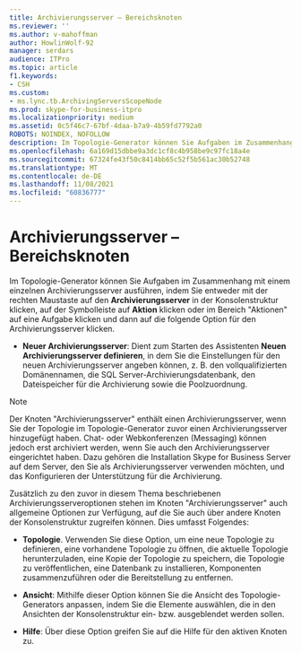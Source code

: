 ```yaml
---
title: Archivierungsserver – Bereichsknoten
ms.reviewer: ''
ms.author: v-mahoffman
author: HowlinWolf-92
manager: serdars
audience: ITPro
ms.topic: article
f1.keywords:
- CSH
ms.custom:
- ms.lync.tb.ArchivingServersScopeNode
ms.prod: skype-for-business-itpro
ms.localizationpriority: medium
ms.assetid: 0c5f46c7-67bf-4daa-b7a9-4b59fd7792a0
ROBOTS: NOINDEX, NOFOLLOW
description: Im Topologie-Generator können Sie Aufgaben im Zusammenhang mit einem einzelnen Archivierungsserver ausführen, indem Sie entweder mit der rechten Maustaste auf den Archivierungsserver in der Konsolenstruktur klicken, auf der Symbolleiste auf Aktion klicken oder im Bereich "Aktionen" auf eine Aufgabe klicken und dann auf die folgende Option für den Archivierungsserver klicken.
ms.openlocfilehash: 6a169d15dbbe9a3dc1cf8c4b958be9c97fc18a4e
ms.sourcegitcommit: 67324fe43f50c8414bb65c52f5b561ac30b52748
ms.translationtype: MT
ms.contentlocale: de-DE
ms.lasthandoff: 11/08/2021
ms.locfileid: "60836777"
---
```

# <a name="archiving-servers-scope-node"></a>Archivierungsserver – Bereichsknoten
 
Im Topologie-Generator können Sie Aufgaben im Zusammenhang mit einem einzelnen Archivierungsserver ausführen, indem Sie entweder mit der rechten Maustaste auf den **Archivierungsserver** in der Konsolenstruktur klicken, auf der Symbolleiste auf **Aktion** klicken oder im Bereich "Aktionen" auf eine Aufgabe klicken und dann auf die folgende Option für den Archivierungsserver klicken.
  
- **Neuer Archivierungsserver**: Dient zum Starten des Assistenten **Neuen Archivierungsserver definieren**, in dem Sie die Einstellungen für den neuen Archivierungsserver angeben können, z. B. den vollqualifizierten Domänennamen, die SQL Server-Archivierungsdatenbank, den Dateispeicher für die Archivierung sowie die Poolzuordnung.
    
> [!NOTE]
> Der Knoten "Archivierungsserver" enthält einen Archivierungsserver, wenn Sie der Topologie im Topologie-Generator zuvor einen Archivierungsserver hinzugefügt haben. Chat- oder Webkonferenzen (Messaging) können jedoch erst archiviert werden, wenn Sie auch den Archivierungsserver eingerichtet haben. Dazu gehören die Installation Skype for Business Server auf dem Server, den Sie als Archivierungsserver verwenden möchten, und das Konfigurieren der Unterstützung für die Archivierung. 
  
Zusätzlich zu den zuvor in diesem Thema beschriebenen Archivierungsserveroptionen stehen im Knoten "Archivierungsserver" auch allgemeine Optionen zur Verfügung, auf die Sie auch über andere Knoten der Konsolenstruktur zugreifen können. Dies umfasst Folgendes:
  
- **Topologie**. Verwenden Sie diese Option, um eine neue Topologie zu definieren, eine vorhandene Topologie zu öffnen, die aktuelle Topologie herunterzuladen, eine Kopie der Topologie zu speichern, die Topologie zu veröffentlichen, eine Datenbank zu installieren, Komponenten zusammenzuführen oder die Bereitstellung zu entfernen.
    
- **Ansicht**: Mithilfe dieser Option können Sie die Ansicht des Topologie-Generators anpassen, indem Sie die Elemente auswählen, die in den Ansichten der Konsolenstruktur ein- bzw. ausgeblendet werden sollen.
    
- **Hilfe**: Über diese Option greifen Sie auf die Hilfe für den aktiven Knoten zu.
    

